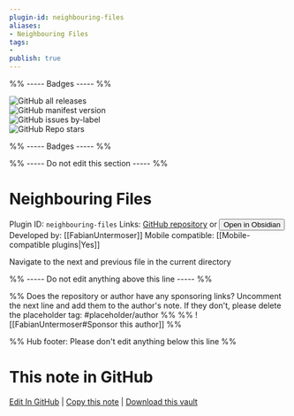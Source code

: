 ```yaml
---
plugin-id: neighbouring-files
aliases:
- Neighbouring Files
tags: 
- 
publish: true
---
```


%% ----- Badges ----- %%

![GitHub all releases](https://img.shields.io/github/downloads/FabianUntermoser/obsidian-neighbouring-files-plugin/total?color=573E7A&logo=github&style=for-the-badge)   
![GitHub manifest version](https://img.shields.io/github/manifest-json/v/FabianUntermoser/obsidian-neighbouring-files-plugin?color=573E7A&logo=github&style=for-the-badge)   
![GitHub issues by-label](https://img.shields.io/github/issues/FabianUntermoser/obsidian-neighbouring-files-plugin/help%20wanted?color=573E7A&logo=github&style=for-the-badge)   
![GitHub Repo stars](https://img.shields.io/github/stars/FabianUntermoser/obsidian-neighbouring-files-plugin?color=573E7A&logo=github&style=for-the-badge)

%% ----- Badges ----- %%

%% ----- Do not edit this section ----- %%

# Neighbouring Files

Plugin ID: `neighbouring-files`
Links: [GitHub repository](https://github.com/FabianUntermoser/obsidian-neighbouring-files-plugin) or [<button id=HH>Open in Obsidian</button>](obsidian://show-plugin?id=neighbouring-files)
Developed by: [[FabianUntermoser]]
Mobile compatible: [[Mobile-compatible plugins|Yes]]

Navigate to the next and previous file in the current directory

%% ----- Do not edit anything above this line ----- %% 

%% Does the repository or author have any sponsoring links? Uncomment the next line and add them to the author's note. If they don't, please delete the placeholder tag: #placeholder/author %%
%% ![[FabianUntermoser#Sponsor this author]] %%

%% Hub footer: Please don't edit anything below this line %%

# This note in GitHub

<span class="git-footer">[Edit In GitHub](https://github.dev/obsidian-community/obsidian-hub/blob/main/02%20-%20Community%20Expansions/02.05%20All%20Community%20Expansions/Plugins/neighbouring-files.md "git-hub-edit-note") | [Copy this note](https://raw.githubusercontent.com/obsidian-community/obsidian-hub/main/02%20-%20Community%20Expansions/02.05%20All%20Community%20Expansions/Plugins/neighbouring-files.md "git-hub-copy-note") | [Download this vault](https://github.com/obsidian-community/obsidian-hub/archive/refs/heads/main.zip "git-hub-download-vault") </span>
